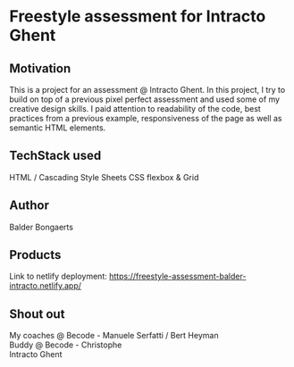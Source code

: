 # Freestyle assessment for Intracto Ghent
## Motivation
This is a project for an assessment @ Intracto Ghent. In this project, I try to build on top of a previous 
pixel perfect assessment and used some of my creative design skills. I paid attention to readability of the code, 
best practices from a previous example, responsiveness of the page as well as semantic HTML elements.

## TechStack used
HTML / Cascading Style Sheets
CSS flexbox & Grid

## Author
Balder Bongaerts
## Products
Link to netlify deployment: https://freestyle-assessment-balder-intracto.netlify.app/

## Shout out
My coaches @ Becode - Manuele Serfatti / Bert Heyman <br>
Buddy @ Becode - Christophe <br>
Intracto Ghent
